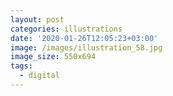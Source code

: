 ```yaml
---
layout: post
categories: illustrations
date: '2020-01-26T12:05:23+03:00'
image: /images/illustration_58.jpg
image_size: 550x694
tags:
  - digital
---
```

